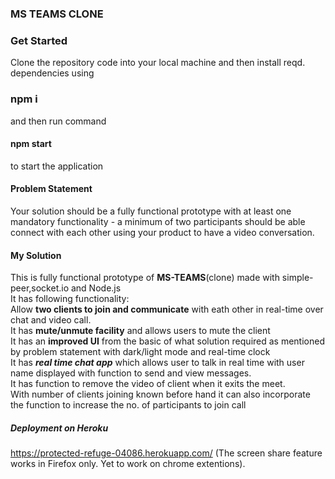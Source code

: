 ### MS TEAMS CLONE
### Get Started
Clone the repository code into your local machine and then install reqd. dependencies using
### npm i
and then run command 
#### npm start 
to start the application
#### Problem Statement
Your solution should be a fully functional prototype with at least one mandatory functionality - a minimum of two participants should be able connect with each other using your product to have a video conversation.
#### My Solution
This is fully functional prototype of **MS-TEAMS**(clone) made with simple-peer,socket.io and Node.js <br />
It has following functionality:<br />
Allow **two clients to join and communicate** with eath other in real-time over chat and video call.<br />
It has **mute/unmute facility** and allows users to mute the client<br />
It has an **improved UI**  from the basic of what solution required as mentioned by problem statement with dark/light mode and real-time clock <br />
It has ***real time chat app*** which allows user to talk in real time with user name displayed with function to send and view messages.<br />
It has function to remove the video of client when it exits the meet.<br />
With number of clients joining known before hand it can also incorporate the function to increase the no. of participants to join call<br />
##### Deployment on Heroku
https://protected-refuge-04086.herokuapp.com/
(The screen share feature works in Firefox only. Yet to work on chrome extentions).
